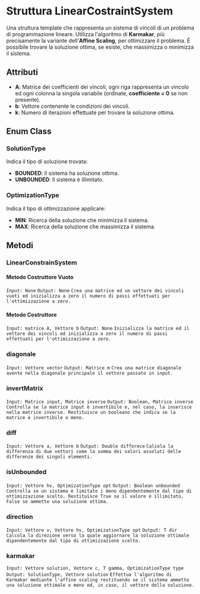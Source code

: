 # Struttura LinearCostraintSystem
Una struttura template che rappresenta un sistema di vincoli di un problema di programmazione lineare.
Utilizza l'algoritmo di **Karmakar**, più precisamente la variante dell'**Affine Scaling**, per ottimizzare il problema. È possibile trovare la soluzione ottima, se esiste, che massimizza o minimizza il sistema.
## Attributi
- **A**: Matrice dei coefficienti dei vincoli, ogni riga rappresenta un vincolo ed ogni colonna la singola variabile (ordinate, **coefficiente = 0** se non presente).
- **b**: Vettore contenente le condizioni dei vincoli.
- **k**: Numero di iterazioni effettuate per trovare la soluzione ottima.

## Enum Class
### SolutionType
Indica il tipo di soluzione trovata:
- **BOUNDED**: Il sistema ha soluzione ottima.
- **UNBOUNDED**: Il sistema è illimitato.

### OptimizationType
Indica il tipo di ottimizzazione applicare:
- **MIN**: Ricerca della soluzione che minimizza il sistema.
- **MAX**: Ricerca della soluzione che massimizza il sistema.



## Metodi
### LinearConstrainSystem
#### Metodo Costruttore Vuoto
`Input: None`
`Output: None`
`Crea una matrice ed un vettore dei vincoli vuoti ed inizializza a zero il numero di passi effettuati per l'ottimizzazione a zero.`
#### Metodo Costruttore
`Input: matrice A, Vettore b`
`Output: None`
`Inizializza la matrice ed il vettore dei vincoli ed inizializza a zero il numero di passi effettuati per l'ottimizzazione a zero.`

### diagonale
`Input: Vettore vector`
`Output: Matrice m`
`Crea una matrice diagonale avente nella diagonale principale il vettore passato in input.`

### invertMatrix
`Input: Matrice input, Matrice inverse`
`Output: Boolean, Matrice inverse`
`Controlla se la matrice input è invertibile e, nel caso, la inserisce nella matrice inverse. Restituisce un booleano che indica se la matrice è invertibile o meno.`

### diff
`Input: Vettore a, Vettore b`
`Output: Double differece`
`Calcola la differenza di due vettori come la somma dei valori assoluti delle differenze dei singoli elementi.`
### isUnbounded
`Input: Vettore hv, OptimizationType opt`
`Output: Boolean unbounded`
`Controlla se un sistema è limitato i meno dipendentemente dal tipo di ottimizzazione scelto. Restituisce True se il valore è illimitato, False se ammette una soluzione ottima.`
### direction
`Input: Vettore v, Vettore hv, OptimizationType opt`
`Output: T dir`
`Calcola la direzione verso la quale aggiornare la soluzione ottimale dipendentemente dal tipo di ottimizzazione scelto.`
### karmakar
`Input: Vettore solution, Vettore c, T gamma, OptimizationType type`
`Output: SolutionType, Vettore solution`
`Effettua l'algoritmo di Karmakar mediante l'affine scaling restituendo se il sistema ammette una soluzione ottimale o meno ed, in caso, il vettore della soluzione.`